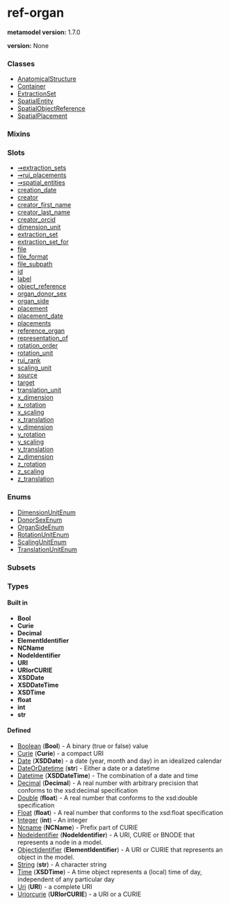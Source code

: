 
# ref-organ


**metamodel version:** 1.7.0

**version:** None





### Classes

 * [AnatomicalStructure](AnatomicalStructure.md)
 * [Container](Container.md)
 * [ExtractionSet](ExtractionSet.md)
 * [SpatialEntity](SpatialEntity.md)
 * [SpatialObjectReference](SpatialObjectReference.md)
 * [SpatialPlacement](SpatialPlacement.md)

### Mixins


### Slots

 * [➞extraction_sets](container__extraction_sets.md)
 * [➞rui_placements](container__rui_placements.md)
 * [➞spatial_entities](container__spatial_entities.md)
 * [creation_date](creation_date.md)
 * [creator](creator.md)
 * [creator_first_name](creator_first_name.md)
 * [creator_last_name](creator_last_name.md)
 * [creator_orcid](creator_orcid.md)
 * [dimension_unit](dimension_unit.md)
 * [extraction_set](extraction_set.md)
 * [extraction_set_for](extraction_set_for.md)
 * [file](file.md)
 * [file_format](file_format.md)
 * [file_subpath](file_subpath.md)
 * [id](id.md)
 * [label](label.md)
 * [object_reference](object_reference.md)
 * [organ_donor_sex](organ_donor_sex.md)
 * [organ_side](organ_side.md)
 * [placement](placement.md)
 * [placement_date](placement_date.md)
 * [placements](placements.md)
 * [reference_organ](reference_organ.md)
 * [representation_of](representation_of.md)
 * [rotation_order](rotation_order.md)
 * [rotation_unit](rotation_unit.md)
 * [rui_rank](rui_rank.md)
 * [scaling_unit](scaling_unit.md)
 * [source](source.md)
 * [target](target.md)
 * [translation_unit](translation_unit.md)
 * [x_dimension](x_dimension.md)
 * [x_rotation](x_rotation.md)
 * [x_scaling](x_scaling.md)
 * [x_translation](x_translation.md)
 * [y_dimension](y_dimension.md)
 * [y_rotation](y_rotation.md)
 * [y_scaling](y_scaling.md)
 * [y_translation](y_translation.md)
 * [z_dimension](z_dimension.md)
 * [z_rotation](z_rotation.md)
 * [z_scaling](z_scaling.md)
 * [z_translation](z_translation.md)

### Enums

 * [DimensionUnitEnum](DimensionUnitEnum.md)
 * [DonorSexEnum](DonorSexEnum.md)
 * [OrganSideEnum](OrganSideEnum.md)
 * [RotationUnitEnum](RotationUnitEnum.md)
 * [ScalingUnitEnum](ScalingUnitEnum.md)
 * [TranslationUnitEnum](TranslationUnitEnum.md)

### Subsets


### Types


#### Built in

 * **Bool**
 * **Curie**
 * **Decimal**
 * **ElementIdentifier**
 * **NCName**
 * **NodeIdentifier**
 * **URI**
 * **URIorCURIE**
 * **XSDDate**
 * **XSDDateTime**
 * **XSDTime**
 * **float**
 * **int**
 * **str**

#### Defined

 * [Boolean](types/Boolean.md)  (**Bool**)  - A binary (true or false) value
 * [Curie](types/Curie.md)  (**Curie**)  - a compact URI
 * [Date](types/Date.md)  (**XSDDate**)  - a date (year, month and day) in an idealized calendar
 * [DateOrDatetime](types/DateOrDatetime.md)  (**str**)  - Either a date or a datetime
 * [Datetime](types/Datetime.md)  (**XSDDateTime**)  - The combination of a date and time
 * [Decimal](types/Decimal.md)  (**Decimal**)  - A real number with arbitrary precision that conforms to the xsd:decimal specification
 * [Double](types/Double.md)  (**float**)  - A real number that conforms to the xsd:double specification
 * [Float](types/Float.md)  (**float**)  - A real number that conforms to the xsd:float specification
 * [Integer](types/Integer.md)  (**int**)  - An integer
 * [Ncname](types/Ncname.md)  (**NCName**)  - Prefix part of CURIE
 * [Nodeidentifier](types/Nodeidentifier.md)  (**NodeIdentifier**)  - A URI, CURIE or BNODE that represents a node in a model.
 * [Objectidentifier](types/Objectidentifier.md)  (**ElementIdentifier**)  - A URI or CURIE that represents an object in the model.
 * [String](types/String.md)  (**str**)  - A character string
 * [Time](types/Time.md)  (**XSDTime**)  - A time object represents a (local) time of day, independent of any particular day
 * [Uri](types/Uri.md)  (**URI**)  - a complete URI
 * [Uriorcurie](types/Uriorcurie.md)  (**URIorCURIE**)  - a URI or a CURIE
